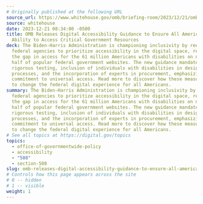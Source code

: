 ```yaml
---
# Originally published at the following URL
source_url: https://www.whitehouse.gov/omb/briefing-room/2023/12/21/omb-releases-digital-accessibility-guidance-to-ensure-all-americans-have-ability-to-access-critical-government-resources/
source: whitehouse
date: 2023-12-21 08:34:00 -0500
title: OMB Releases Digital Accessibility Guidance to Ensure All Americans Have
  Ability to Access Critical Government Resources
deck: The Biden-Harris Administration is championing inclusivity by requiring
  federal agencies to prioritize accessibility in the digital space, recognizing
  the gap in access for the 61 million Americans with disabilities on nearly
  half of popular federal government websites. The new guidance mandates
  rigorous testing, inclusion of individuals with disabilities in design
  processes, and the incorporation of experts in procurement, emphasizing a
  commitment to universal access. Read more to discover how these measures aim
  to change the federal digital experience for all Americans.
summary: The Biden-Harris Administration is championing inclusivity by requiring
  federal agencies to prioritize accessibility in the digital space, recognizing
  the gap in access for the 61 million Americans with disabilities on nearly
  half of popular federal government websites. The new guidance mandates
  rigorous testing, inclusion of individuals with disabilities in design
  processes, and the incorporation of experts in procurement, emphasizing a
  commitment to universal access. Read more to discover how these measures aim
  to change the federal digital experience for all Americans.
# See all topics at https://digital.gov/topics
topics:
  - office-of-governmentwide-policy
  - accessibility
  - "508"
  - section-508
slug: omb-releases-digital-accessibility-guidance-to-ensure-all-americans-have-ability-to-access-critical-government-resources
# Controls how this page appears across the site
# 0 -- hidden
# 1 -- visible
weight: 1
---
```


